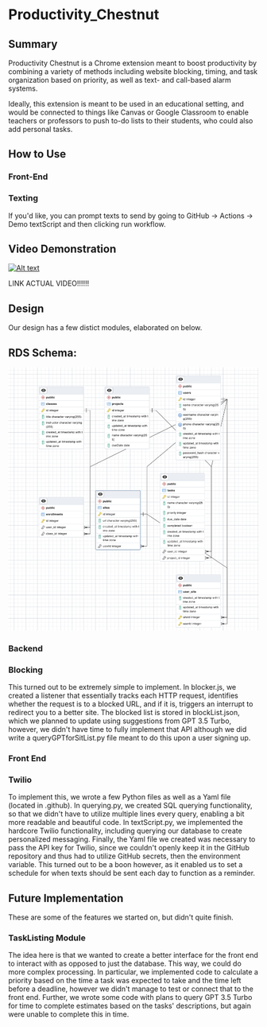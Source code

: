 # Productivity_Chestnut

## Summary
Productivity Chestnut is a Chrome extension meant to boost productivity by combining a variety of methods including website blocking, timing, and task organization based on priority, as well as text- and call-based alarm systems.

Ideally, this extension is meant to be used in an educational setting, and would be connected to things like Canvas or Google Classroom to enable teachers or professors to push to-do lists to their students, who could also add personal tasks.

## How to Use

### Front-End


### Texting
If you'd like, you can prompt texts to send by going to GitHub -> Actions -> Demo textScript and then clicking run workflow.

## Video Demonstration
[![Alt text](https://img.youtube.com/vi/VIDEO_ID/0.jpg)](https://www.youtube.com/watch?v=VIDEO_ID)

LINK ACTUAL VIDEO!!!!!!


## Design
Our design has a few distict modules, elaborated on below.

## RDS Schema:

![RDS Schema](/src/images/RDS%20Schema.png)

### Backend


### Blocking
This turned out to be extremely simple to implement.  In blocker.js, we created a listener that essentially tracks each HTTP request, identifies whether the request is to a blocked URL, and if it is, triggers an interrupt to redirect you to a better site.  The blocked list is stored in blockList.json, which we planned to update using suggestions from GPT 3.5 Turbo, however, we didn't have time to fully implement that API although we did write a queryGPTforSitList.py file meant to do this upon a user signing up.


### Front End


### Twilio
To implement this, we wrote a few Python files as well as a Yaml file (located in .github).  In querying.py, we created SQL querying functionality, so that we didn't have to utilize multiple lines every query, enabling a bit more readable and beautiful code.  In textScript.py, we implemented the hardcore Twilio functionality, including querying our database to create personalized messaging.  Finally, the Yaml file we created was necessary to pass the API key for Twilio, since we couldn't openly keep it in the GitHub repository and thus had to utilize GitHub secrets, then the environment variable.  This turned out to be a boon however, as it enabled us to set a schedule for when texts should be sent each day to function as a reminder.


## Future Implementation
These are some of the features we started on, but didn't quite finish.
### TaskListing Module
The idea here is that we wanted to create a better interface for the front end to interact with as opposed to just the database.  This way, we could do more complex processing.  In particular, we implemented code to calculate a priority based on the time a task was expected to take and the time left before a deadline, however we didn't manage to test or connect that to the front end.  Further, we wrote some code with plans to query GPT 3.5 Turbo for time to complete estimates based on the tasks' descriptions, but again were unable to complete this in time.